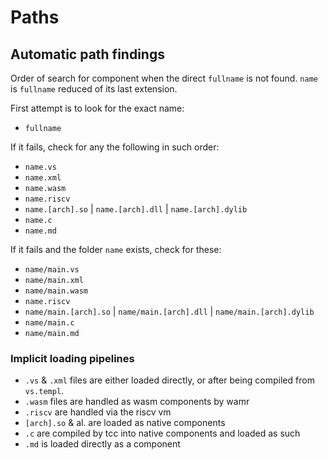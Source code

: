 # Paths

## Automatic path findings

Order of search for component when the direct `fullname` is not found. `name` is `fullname` reduced of its last extension.

First attempt is to look for the exact name:

- `fullname`

If it fails, check for any the following in such order:

- `name.vs`
- `name.xml`
- `name.wasm`
- `name.riscv`
- `name.[arch].so` | `name.[arch].dll` | `name.[arch].dylib`
- `name.c`
- `name.md`

If it fails and the folder `name` exists, check for these:

- `name/main.vs`
- `name/main.xml`
- `name/main.wasm`
- `name.riscv`
- `name/main.[arch].so` | `name/main.[arch].dll` | `name/main.[arch].dylib`
- `name/main.c`
- `name/main.md`

### Implicit loading pipelines

- `.vs` & `.xml` files are either loaded directly, or after being compiled from `vs.templ`.
- `.wasm` files are handled as wasm components by wamr
- `.riscv` are handled via the riscv vm
- `[arch].so` & al. are loaded as native components
- `.c` are compiled by tcc into native components and loaded as such
- `.md` is loaded directly as a component

